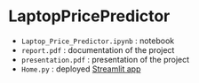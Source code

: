 # LaptopPricePredictor
* `Laptop_Price_Predictor.ipynb` : notebook 
* `report.pdf` : documentation of the project
* `presentation.pdf` : presentation of the project
* `Home.py` : deployed [Streamlit app](https://laptoppricepredictor-unipi.streamlit.app/)    
